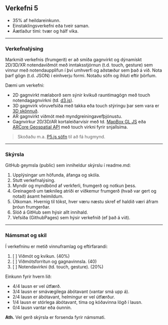 ## Verkefni 5

- 35% af heildareinkunn.
- Einstaklingsverkefni eða tveir saman.
- Áætlaður tími: tvær og hálf vika.
  
---

### Verkefnalýsing

Markmið verkefnis (frumgerð) er að smíða gagnvirkt og dýnamískt 2D/3D/XR notendaviðmót með inntaksstjórnun (t.d. touch, gesture) sem vinnur með notendaupplifun í því umhverfi og aðstæður sem það á við. Nota þarf gögn (t.d. JSON) í einhverju formi. Notaðu söfn og íhluti eftir þörfum.

Dæmi um verkefni:
- 2D gagnvirkt mælaborð sem sýnir kvikuð rauntímagögn með touch notendagagnvirkni (td. [d3.js](https://d3js.org/)).
- 3D gagnvirk vöruvefsíða með takka eða touch stýringu þar sem vara er [3D skönnuð](https://alicevision.org/#meshroom).
- AR gagnvirkt viðmót með myndgreiningavefþjónustu.
- Gagnvirkur 2D/3D/AR kortaleiðarvísir með td. [MapBox GL JS](https://www.mapbox.com/mapbox-gljs) eða [ARCore Geospatial API](https://www.youtube.com/watch?v=udoSz_UBUdc) með touch virkni fyrir snjallsíma.
  
> Skoðaðu m.a. [P5.js söfn](https://p5js.org/libraries/) til að fá hugmynd.

<!--
- VR umhverfi með hand-gesture [leapmotion](https://www.ultraleap.com/) stýringu á 3D hlut.
-->


---

### Skýrsla
GitHub geymsla (public) sem inniheldur skýrslu í readme.md:

  1. Upplýsingar um höfunda, áfanga og skóla.
  1. Stutt verkefnalýsing.
  1. Myndir og myndbönd af verkferli, frumgerð og notkun þess.
  1. Greinagerð um tæknileg atriði er viðkemur frumgerð (hvað var gert og notað) ásamt
  heimildum. 
  1. Útkoman. Hvernig til tókst, hver væru næstu skref ef haldið væri áfram þróun frumgerðar.
  1. Slóð á GitHub sem hýsir allt innihald.
  1. Vefsíða (GithubPages) sem hýsir verkefnið (ef það á við).

---

### Námsmat og skil
Í verkefninu er metið vinnuframlag og eftirfarandi:

1. [ ] Viðmót og kvikun. (40%)
1. [ ] Viðmótsforritun og gagnavinnsla. (40)
1. [ ] Notendavirkni (td. touch, gesture). (20%)

Einkunn fyrir hvern lið: 
- 4/4 lausn er vel útfærð.
- 3/4 lausn er smávægilega ábótavant (vantar smá upp á).
- 2/4 lausn er ábótavant, helmingur er vel útfærður.
- 1/4 lausn er stórlega ábótavant, tíma og kóðavinna lögð í lausn.
- 0/4 lausn vantar eða óunnin.

**Ath.** Vel gerð skýrsla er forsenda fyrir námsmati.

